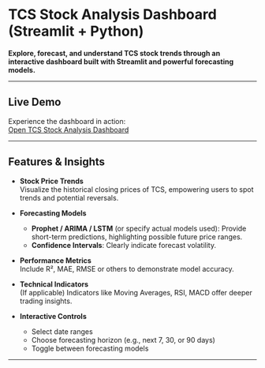 #  TCS Stock Analysis Dashboard (Streamlit + Python)

**Explore, forecast, and understand TCS stock trends through an interactive dashboard built with Streamlit and powerful forecasting models.**

---

##  Live Demo  
Experience the dashboard in action:  
[Open TCS Stock Analysis Dashboard](https://tcs-stock-analysis-dashboard.streamlit.app/)

---

##  Features & Insights

- **Stock Price Trends**  
  Visualize the historical closing prices of TCS, empowering users to spot trends and potential reversals.

- **Forecasting Models**  
  - **Prophet / ARIMA / LSTM** (or specify actual models used): Provide short-term predictions, highlighting possible future price ranges.
  - **Confidence Intervals**: Clearly indicate forecast volatility.

- **Performance Metrics**  
  Include R², MAE, RMSE or others to demonstrate model accuracy.

- **Technical Indicators**  
  (If applicable) Indicators like Moving Averages, RSI, MACD offer deeper trading insights.

- **Interactive Controls**  
  - Select date ranges
  - Choose forecasting horizon (e.g., next 7, 30, or 90 days)
  - Toggle between forecasting models

---
